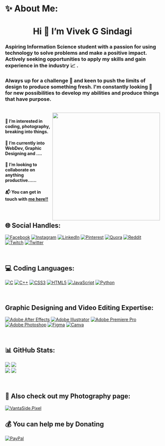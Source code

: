 # ✨ About Me:
<h1 align = "center">  Hi 👋  I’m Vivek G Sindagi </h1>

<h3>Aspiring Information Science student with a passion for using technology to solve problems and make a positive impact. Actively seeking opportunities to apply my skills and gain experience in the industry 📈 .</h3>
<h3>Always up for a challenge 💪 and keen to push the limits of design to produce something fresh. I'm constantly looking 👀 for new possibilities to develop my abilities and produce things that have purpose.</h3>
<br>
<img src="https://media4.giphy.com/media/xUA7bdpLxQhsSQdyog/giphy.gif?cid=790b76111ffa924a5b740293776dea25d631558522e6252d&rid=giphy.gif&ct=g" align="right" width="350" >
<h4>👀 I’m interested in coding, photography, breaking into things.</h4>
<h4>🌱 I’m currently into WebDev, Graphic Designing and ....</h4>
<h4>💞️ I’m looking to collaborate on anything productive......</h4>
<h4>📬️ You can get in touch with <a href="mailto:vivekganeshs12@gmail.com">me here!!</a> </h4>
<br>

## 🌐 Social Handles:
[![Facebook](https://img.shields.io/badge/Facebook-1877F2?style=for-the-badge&logo=facebook&logoColor=white)](https://facebook.com/vivekgsindagi)
[![Instagram](https://img.shields.io/badge/Instagram-E4405F?style=for-the-badge&logo=instagram&logoColor=white)](https://instagram.com/viveksindagi) 
[![LinkedIn](https://img.shields.io/badge/LinkedIn-0077B5?style=for-the-badge&logo=linkedin&logoColor=white)](https://linkedin.com/in/vivek-g-sindagi) 
[![Pinterest](https://img.shields.io/badge/Pinterest-%23E60023.svg?&style=for-the-badge&logo=Pinterest&logoColor=white)](https://pinterest.com/@vivekganeshs12) 
[![Quora](https://img.shields.io/badge/Quora-%23B92B27.svg?&style=for-the-badge&logo=Quora&logoColor=white)](https://quora.com/profile/Vivek-Sindagi) 
[![Reddit](https://img.shields.io/badge/Reddit-FF4500?style=for-the-badge&logo=reddit&logoColor=white)](https://reddit.com/user/itsviv0) 
[![Twitch](https://img.shields.io/badge/Twitch-9146FF?style=for-the-badge&logo=twitch&logoColor=white)](https://twitch.tv/itsviv0) 
[![Twitter](https://img.shields.io/badge/Twitter-1DA1F2?style=for-the-badge&logo=twitter&logoColor=white)](https://twitter.com/@SindagiVivek) 

<br>

## 💻 Coding Languages:
[![C](https://img.shields.io/badge/c-%2300599C.svg?style=for-the-badge&logo=c&logoColor=white)](https://en.wikipedia.org/wiki/C_(programming_language))
[![C++](https://img.shields.io/badge/c++-%2300599C.svg?style=for-the-badge&logo=c%2B%2B&logoColor=white)](https://en.wikipedia.org/wiki/C%2B%2B) 
[![CSS3](https://img.shields.io/badge/css3-%231572B6.svg?style=for-the-badge&logo=css3&logoColor=white)](https://en.wikipedia.org/wiki/CSS#CSS_3)
[![HTML5](https://img.shields.io/badge/html5-%23E34F26.svg?style=for-the-badge&logo=html5&logoColor=white)](https://en.wikipedia.org/wiki/HTML5)
[![JavaScript](https://img.shields.io/badge/javascript-%23323330.svg?style=for-the-badge&logo=javascript&logoColor=%23F7DF1E)](https://en.wikipedia.org/wiki/JavaScript)
[![Python](https://img.shields.io/badge/Python-14354C?style=for-the-badge&logo=python&logoColor=green)](https://en.wikipedia.org/wiki/Python_(programming_language))

<br>

## Graphic Designing and Video Editing Expertise:
[![Adobe After Effects](https://img.shields.io/badge/Adobe%20after%20affects-CF96FD?style=for-the-badge&logo=Adobe%20after%20effects&logoColor=393665)](www.adobe.com/in/products/aftereffects.html)
[![Adobe Illustrator](https://img.shields.io/badge/Adobe%20Illustrator-FF9A00?style=for-the-badge&logo=adobe%20illustrator&logoColor=white)](https://www.adobe.com/in/products/illustrator.html)
[![Adobe Premiere Pro](https://img.shields.io/badge/Adobe%20Premiere%20Pro-9999FF.svg?style=for-the-badge&logo=Adobe%20Premiere%20Pro&logoColor=darkblue)](www.adobe.com/in/products/premiere/campaign/pricing.html)
[![Adobe Photoshop](https://img.shields.io/badge/Adobe%20Photoshop-31A8FF?style=for-the-badge&logo=Adobe%20Photoshop&logoColor=black)](www.adobe.com/in/products/photoshop/landpa.html)
[![Figma](https://img.shields.io/badge/Figma-F24E1E?style=for-the-badge&logo=figma&logoColor=white)](https://www.figma.com)
[![Canva](https://img.shields.io/badge/Canva-%2300C4CC.svg?&style=for-the-badge&logo=Canva&logoColor=beige)](https://www.canva.com)

<br>

## 📊 GitHub Stats:
![](https://github-readme-stats.vercel.app/api?username=itsviv0&theme=default&hide_border=false&include_all_commits=false&count_private=false)
![](https://github-readme-streak-stats.herokuapp.com/?user=itsviv0&theme=default&hide_border=false)<br/>
![](https://github-readme-stats.vercel.app/api/top-langs/?username=itsviv0&theme=default&hide_border=false&include_all_commits=false&count_private=false&layout=compact)
[![](https://visitcount.itsvg.in/api?id=itsviv0&icon=0&color=0)](https://visitcount.itsvg.in)

<br>

## 📸 Also check out my Photography page:

[![VantaSide.Pixel](https://drive.google.com/file/d/1mVw0UPosatcU0c3A8rX1SLAXDLcRl7bs/view?usp=drivesdk)](https://www.instagram.com/vantaside.pixel/)

## 💰 You can help me by Donating
 [![PayPal](https://img.shields.io/badge/PayPal-00457C?style=for-the-badge&logo=paypal&logoColor=white)](https://paypal.me/vivekgs) 
